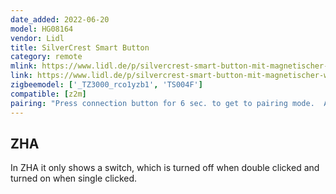 ```yaml
---
date_added: 2022-06-20
model: HG08164
vendor: Lidl 
title: SilverCrest Smart Button 
category: remote
mlink: https://www.lidl.de/p/silvercrest-smart-button-mit-magnetischer-wandhalterung-zigbee-smart-home/p100339621
link: https://www.lidl.de/p/silvercrest-smart-button-mit-magnetischer-wandhalterung-zigbee-smart-home/p100339621
zigbeemodel: ['_TZ3000_rco1yzb1', 'TS004F']
compatible: [z2m]
pairing: "Press connection button for 6 sec. to get to pairing mode.  A LED at the front indicates pairing mode by blinking white."
---
```


## ZHA
In ZHA it only shows a switch, which is turned off when double clicked and turned on when single clicked. 
